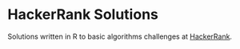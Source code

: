 # HackerRank Solutions

Solutions written in R to basic algorithms challenges at [HackerRank](https://www.hackerrank.com/domains/algorithms/warmup).
